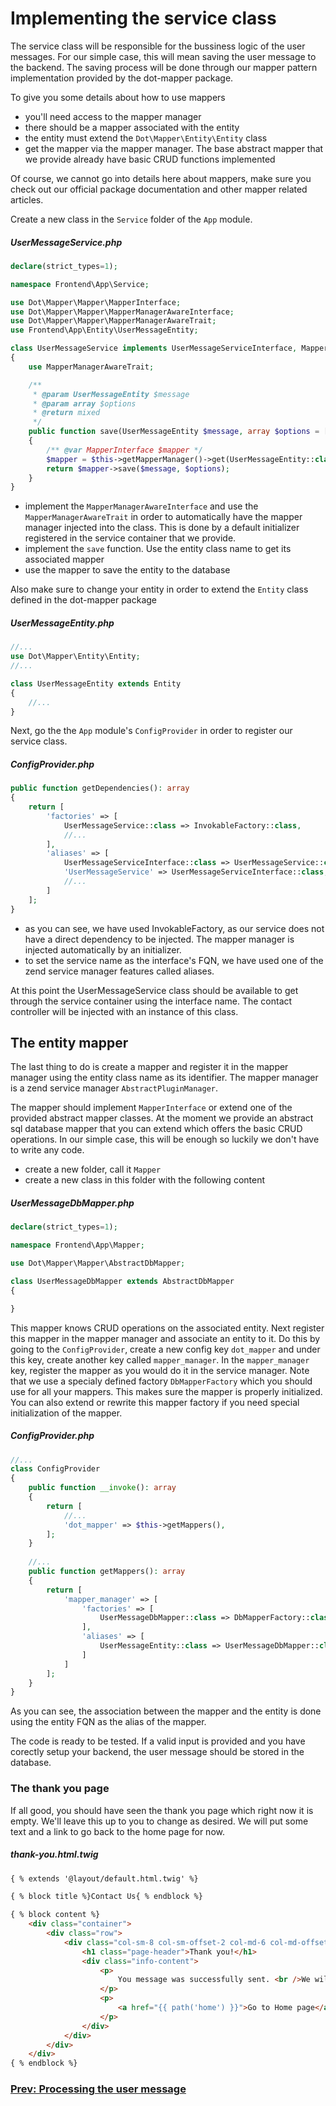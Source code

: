 # Implementing the service class

The service class will be responsible for the bussiness logic of the user messages. For our simple case, this will mean saving the user message to the backend. The saving process will be done through our mapper pattern implementation provided by the dot-mapper package.

To give you some details about how to use mappers
- you'll need access to the mapper manager
- there should be a mapper associated with the entity
- the entity must extend the `Dot\Mapper\Entity\Entity` class
- get the mapper via the mapper manager. The base abstract mapper that we provide already have basic CRUD functions implemented

Of course, we cannot go into details here about mappers, make sure you check out our official package documentation and other mapper related articles.

Create a new class in the `Service` folder of the `App` module.
##### UserMessageService.php
```php
declare(strict_types=1);

namespace Frontend\App\Service;

use Dot\Mapper\Mapper\MapperInterface;
use Dot\Mapper\Mapper\MapperManagerAwareInterface;
use Dot\Mapper\Mapper\MapperManagerAwareTrait;
use Frontend\App\Entity\UserMessageEntity;

class UserMessageService implements UserMessageServiceInterface, MapperManagerAwareInterface
{
    use MapperManagerAwareTrait;

    /**
     * @param UserMessageEntity $message
     * @param array $options
     * @return mixed
     */
    public function save(UserMessageEntity $message, array $options = [])
    {
        /** @var MapperInterface $mapper */
        $mapper = $this->getMapperManager()->get(UserMessageEntity::class);
        return $mapper->save($message, $options);
    }
}
```

- implement the `MapperManagerAwareInterface` and use the `MapperManagerAwareTrait` in order to automatically have the mapper manager injected into the class. This is done by a default initializer registered in the service container that we provide.
- implement the `save` function. Use the entity class name to get its associated mapper
- use the mapper to save the entity to the database

Also make sure to change your entity in order to extend the `Entity` class defined in the dot-mapper package
##### UserMessageEntity.php
```php
//...
use Dot\Mapper\Entity\Entity;
//...

class UserMessageEntity extends Entity
{
    //...
}
```

Next, go the the `App` module's `ConfigProvider` in order to register our service class. 
##### ConfigProvider.php
```php
public function getDependencies(): array
{
    return [
        'factories' => [
            UserMessageService::class => InvokableFactory::class,
            //...
        ],
        'aliases' => [
            UserMessageServiceInterface::class => UserMessageService::class,
            'UserMessageService' => UserMessageServiceInterface::class,
            //...
        ]
    ];
}
```

- as you can see, we have used InvokableFactory, as our service does not have a direct dependency to be injected. The mapper manager is injected automatically by an initializer.
- to set the service name as the interface's FQN, we have used one of the zend service manager features called aliases.

At this point the UserMessageService class should be available to get through the service container using the interface name. The contact controller will be injected with an instance of this class.

## The entity mapper

The last thing to do is create a mapper and register it in the mapper manager using the entity class name as its identifier. The mapper manager is a zend service manager `AbstractPluginManager`.

The mapper should implement `MapperInterface` or extend one of the provided abstract mapper classes. At the moment we provide an abstract sql database mapper that you can extend which offers the basic CRUD operations. In our simple case, this will be enough so luckily we don't have to write any code.

- create a new folder, call it `Mapper`
- create a new class in this folder with the following content

##### UserMessageDbMapper.php
```php
declare(strict_types=1);

namespace Frontend\App\Mapper;

use Dot\Mapper\Mapper\AbstractDbMapper;

class UserMessageDbMapper extends AbstractDbMapper
{

}
```

This mapper knows CRUD operations on the associated entity.
Next register this mapper in the mapper manager and associate an entity to it. Do this by going to the `ConfigProvider`, create a new config key `dot_mapper` and under this key, create another key called `mapper_manager`. In the `mapper_manager` key, register the mapper as you would do it in the service manager. Note that we use a specialy defined factory `DbMapperFactory` which you should use for all your mappers. This makes sure the mapper is properly initialized. You can also extend or rewrite this mapper factory if you need special initialization of the mapper.

##### ConfigProvider.php
```php
//...
class ConfigProvider
{
    public function __invoke(): array
    {
        return [
            //...
            'dot_mapper' => $this->getMappers(),
        ];
    }
    
    //...
    public function getMappers(): array
    {
        return [
            'mapper_manager' => [
                'factories' => [
                    UserMessageDbMapper::class => DbMapperFactory::class,
                ],
                'aliases' => [
                    UserMessageEntity::class => UserMessageDbMapper::class,
                ]
            ]
        ];
    }
}
```

As you can see, the association between the mapper and the entity is done using the entity FQN as the alias of the mapper.

The code is ready to be tested. If a valid input is provided and you have corectly setup your backend, the user message should be stored in the database.

### The thank you page

If all good, you should have seen the thank you page which right now it is empty. We'll leave this up to you to change as desired. We will put some text and a link to go back to the home page for now.
##### thank-you.html.twig
```html
{ % extends '@layout/default.html.twig' %}

{ % block title %}Contact Us{ % endblock %}

{ % block content %}
    <div class="container">
        <div class="row">
            <div class="col-sm-8 col-sm-offset-2 col-md-6 col-md-offset-3 col-lg-6 col-lg-offset-3 no-padding forms">
                <h1 class="page-header">Thank you!</h1>
                <div class="info-content">
                    <p>
                        You message was successfully sent. <br />We will get in touch with you as soon as possible.
                    </p>
                    <p>
                        <a href="{{ path('home') }}">Go to Home page</a>
                    </p>
                </div>
            </div>
        </div>
    </div>
{ % endblock %}
```

### [Prev: Processing the user message](09-sending-notification-emails-to-a-list.md)
